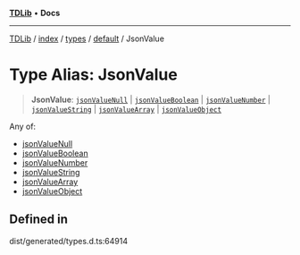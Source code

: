 [**TDLib**](../../../../../../README.md) • **Docs**

***

[TDLib](../../../../../../modules.md) / [index](../../../../../README.md) / [types](../../../README.md) / [default](../README.md) / JsonValue

# Type Alias: JsonValue

> **JsonValue**: [`jsonValueNull`](jsonValueNull.md) \| [`jsonValueBoolean`](jsonValueBoolean.md) \| [`jsonValueNumber`](jsonValueNumber.md) \| [`jsonValueString`](jsonValueString.md) \| [`jsonValueArray`](jsonValueArray.md) \| [`jsonValueObject`](jsonValueObject.md)

Any of:
- [jsonValueNull](jsonValueNull.md)
- [jsonValueBoolean](jsonValueBoolean.md)
- [jsonValueNumber](jsonValueNumber.md)
- [jsonValueString](jsonValueString.md)
- [jsonValueArray](jsonValueArray.md)
- [jsonValueObject](jsonValueObject.md)

## Defined in

dist/generated/types.d.ts:64914
